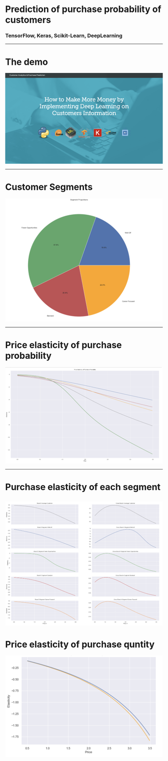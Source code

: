 # Prediction of purchase probability of customers
### TensorFlow, Keras, Scikit-Learn, DeepLearning

-----------------------------

# The demo

![](images/first.png)

-----------------------------

# Customer Segments

![](images/purchase-1.png)

-----------------------------

# Price elasticity of purchase probability

![](images/purchase-prob.png)

-----------------------------

# Purchase elasticity of each segment

![](images/segment-elasticity.png)
-----------------------------

# Price elasticity of purchase quntity

![](images/purchase-quantity.png)
